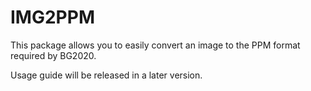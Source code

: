 # IMG2PPM

This package allows you to easily convert an image to the PPM format required by BG2020.

Usage guide will be released in a later version.
